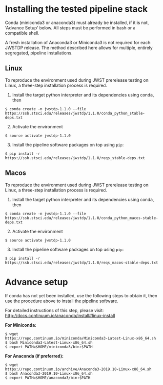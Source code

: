 # Installing the tested pipeline stack

Conda (miniconda3 or anaconda3) must already be installed, if it is not,
'Advance Setup' below.
All steps must be performed in bash or a compatible shell.

A fresh installation of Anaconda3 or Miniconda3 is not required for each JWSTDP
release. The method described here allows for multiple, entirely segregated,
pipeline installations.

## Linux
To reproduce the environment used during JWST prerelease testing on Linux, a 
three-step installation process is required.

1) Install the target python interpreter and its dependencies using conda, then
```
$ conda create -n jwstdp-1.1.0 --file
https://ssb.stsci.edu/releases/jwstdp/1.1.0/conda_python_stable-deps.txt
```

2) Activate the environment
```
$ source activate jwstdp-1.1.0
```

3) Install the pipeline software packages on top using `pip`:
```
$ pip install -r https://ssb.stsci.edu/releases/jwstdp/1.1.0/reqs_stable-deps.txt
```

## Macos
To reproduce the environment used during JWST prerelease testing on Linux, a 
three-step installation process is required.

1) Install the target python interpreter and its dependencies using conda, then
```
$ conda create -n jwstdp-1.1.0 --file
https://ssb.stsci.edu/releases/jwstdp/1.1.0/conda_python_macos-stable-deps.txt
```

2) Activate the environment
```
$ source activate jwstdp-1.1.0
```

3) Install the pipeline software packages on top using `pip`:
```
$ pip install -r https://ssb.stsci.edu/releases/jwstdp/1.1.0/reqs_macos-stable-deps.txt
```

# Advance setup
 
If conda has not yet been installed, use the following steps to obtain
it, then use the procedure above to install the pipeline software.

For detailed instructions of this step, please visit: http://docs.continuum.io/anaconda/install#linux-install

**For Miniconda:**

```
$ wget
https://repo.continuum.io/miniconda/Miniconda3-Latest-Linux-x86_64.sh
$ bash Miniconda3-Latest-Linux-x86_64.sh
$ export PATH=$HOME/miniconda3/bin:$PATH
```

**For Anaconda (if preferred):**

```
$ wget
https://repo.continuum.io/archive/Anaconda3-2019.10-Linux-x86_64.sh
$ bash Anaconda3-2019.10-Linux-x86_64.sh
$ export PATH=$HOME/anaconda3/bin:$PATH
```
